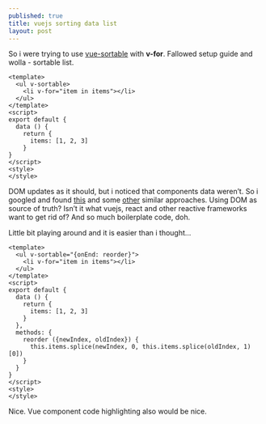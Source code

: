 ```yaml
---
published: true
title: vuejs sorting data list
layout: post
---
```

So i were trying to use [vue-sortable](http://sagalbot.github.io/vue-sortable/) with **v-for**. Fallowed setup guide and wolla - sortable list.

```
<template>
  <ul v-sortable>
    <li v-for="item in items"></li>
  </ul>
</template>
<script>
export default {
  data () {
    return {
      items: [1, 2, 3]
    }
}
</script>
<style>
</style>
```

DOM updates as it should, but i noticed that components data weren’t. So i googled and found [this](https://jsfiddle.net/peterburrell/rubagbc5/5/) and some [other](https://forum.vuejs.org/topic/888/best-way-to-keep-sortable-lists-in-order/4) similar approaches. Using DOM as source of truth? Isn’t it what vuejs, react and other reactive frameworks want to get rid of? And so much boilerplate code, doh.

Little bit playing around and it is easier than i thought...

```
<template>
  <ul v-sortable="{onEnd: reorder}">
    <li v-for="item in items"></li>
  </ul>
</template>
<script>
export default {
  data () {
    return {
      items: [1, 2, 3]
    }
  },
  methods: {
    reorder ({newIndex, oldIndex}) {
      this.items.splice(newIndex, 0, this.items.splice(oldIndex, 1)[0])
    }
  }
}
</script>
<style>
</style>
```

<script src="https://gist.github.com/revati/6a852ddc79de0adc386f85167e7e4487"></script>
Nice. Vue component code highlighting also would be nice.